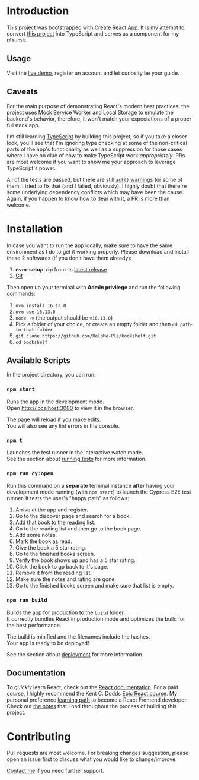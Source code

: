 # Introduction
This project was bootstrapped with [Create React App](https://github.com/facebook/create-react-app). It is my attempt to convert [this project](https://github.com/kentcdodds/bookshelf) into TypeScript and serves as a component for my résumé.

## Usage
Visit the [live demo](https://bukshelf.netlify.app), register an account and let curiosity be your guide.

## Caveats
For the main purpose of demonstrating React's modern best practices, the project uses [Mock Service Worker](https://mswjs.io) and Local Storage to emulate the backend's behavior, therefore, it won't match your expectations of a proper fullstack app.

I'm still learning [TypeScript](https://react-typescript-cheatsheet.netlify.app/docs/basic/setup/) by building this project, so if you take a closer look, you'll see that I'm ignoring type checking at some of the non-critical parts of the app's functionality as well as a suppression for those cases where I have no clue of how to make TypeScript work *appropriately*. PRs are most welcome if you want to show me your approach to leverage TypeScript's power.

All of the tests are passed, but there are still [`act()` warnings](https://reactjs.org/docs/test-utils.html#act) for some of them. I tried to fix that (and I failed, obviously).
I highly doubt that there're some underlying dependency conflicts which may have been the cause. Again, if you happen to know how to deal with it, a PR is more than welcome.

# Installation
In case you want to run the app locally, make sure to have the same environment as I do to get it working properly. Please download and install these 2 softwares (if you don't have them already):
1.  **nvm-setup.zip** from its [latest release](https://github.com/coreybutler/nvm-windows/releases)
2.  [Git](https://git-scm.com/downloads)

Then open up your terminal with **Admin privilege** and run the following commands:
1. `nvm install 16.13.0` 
2. `nvm use 16.13.0` 
3. `node -v` (the output should be `v16.13.0`)
4. Pick a folder of your choice, or create an empty folder and then `cd path-to-that-folder`
5. `git clone https://github.com/HelpMe-Pls/bookshelf.git`
6. `cd bookshelf`

## Available Scripts
In the project directory, you can run:

### `npm start`
Runs the app in the development mode.\
Open [http://localhost:3000](http://localhost:3000) to view it in the browser.

The page will reload if you make edits.\
You will also see any lint errors in the console.

### `npm t`
Launches the test runner in the interactive watch mode.\
See the section about [running tests](https://facebook.github.io/create-react-app/docs/running-tests) for more information.

### `npm run cy:open`
Run this command on a **separate** terminal instance **after** having your development mode running (with `npm start`) to launch the Cypress E2E test runner. It tests the user's "happy path" as follows:
1. Arrive at the app and register.
2. Go to the discover page and search for a book.
3. Add that book to the reading list.
4. Go to the reading list and then go to the book page.
5. Add some notes.
6. Mark the book as read.
7. Give the book a 5 star rating.
8. Go to the finished books screen.
9. Verify the book shows up and has a 5 star rating.
10. Click the book to go back to it's page.
11. Remove it from the reading list.
12. Make sure the notes and rating are gone.
13. Go to the finished books screen and make sure that list is empty.

### `npm run build`
Builds the app for production to the `build` folder.\
It correctly bundles React in production mode and optimizes the build for the best performance.

The build is minified and the filenames include the hashes.\
Your app is ready to be deployed!

See the section about [deployment](https://facebook.github.io/create-react-app/docs/deployment) for more information.


## Documentation
To *quickly* learn React, check out the [React documentation](https://beta.reactjs.org/learn).
For a paid course, I highly recommend the Kent C. Dodds [Epic React course](https://epicreact.dev).
My personal preference [learning path](https://www.reactiflux.com/learning) to become a React Frontend developer.
Check out [the notes](https://github.com/HelpMe-Pls/bookshelf/blob/master/WIL.md) that I had throughout the process of building this project.

# Contributing
Pull requests are most welcome. For breaking changes suggestion, please open an issue first to discuss what you would like to change/improve.

[Contact me](https://www.facebook.com/messages/t/100005341874318) if you need further support.

